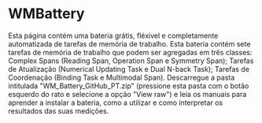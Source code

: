 # WMBattery
Esta página contém uma bateria grátis, fléxivel e completamente automatizada de tarefas de memória de trabalho.
Esta bateria contém sete tarefas de memória de trabalho que podem ser agregadas em três classes: Complex Spans (Reading Span, Operation Span e Symmetry Span); Tarefas de Atualização (Numerical Updating Task e Dual N-back Task); Tarefas de Coordenação (Binding Task e Multimodal Span).
Descarregue a pasta intitulada "WM_Battery_GitHub_PT.zip" (pressione esta pasta com o botão esquerdo do rato e selecione a opção "View raw") e leia os manuais para aprender a instalar a bateria, como a utilizar e como interpretar os resultados das suas medições. 
